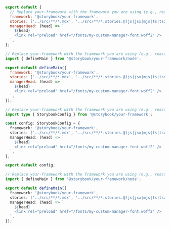 ```js filename=".storybook/main.js" renderer="common" language="js" tabTitle="CSF 3"
export default {
  // Replace your-framework with the framework you are using (e.g., react-vite, vue3-vite)
  framework: '@storybook/your-framework',
  stories: ['../src/**/*.mdx', '../src/**/*.stories.@(js|jsx|mjs|ts|tsx)'],
  managerHead: (head) => `
    ${head}
    <link rel="preload" href="/fonts/my-custom-manager-font.woff2" />
  `,
};
```

```js filename=".storybook/main.js" renderer="react" language="js" tabTitle="CSF Factory 🧪"
// Replace your-framework with the framework you are using (e.g., react-vite, nextjs, experimental-nextjs-vite)
import { defineMain } from '@storybook/your-framework/node';

export default defineMain({
  framework: '@storybook/your-framework',
  stories: ['../src/**/*.mdx', '../src/**/*.stories.@(js|jsx|mjs|ts|tsx)'],
  managerHead: (head) => `
    ${head}
    <link rel="preload" href="/fonts/my-custom-manager-font.woff2" />
  `,
});
```

```ts filename=".storybook/main.ts" renderer="common" language="ts" tabTitle="CSF 3"
// Replace your-framework with the framework you are using (e.g., react-vite, vue3-vite)
import type { StorybookConfig } from '@storybook/your-framework';

const config: StorybookConfig = {
  framework: '@storybook/your-framework',
  stories: ['../src/**/*.mdx', '../src/**/*.stories.@(js|jsx|mjs|ts|tsx)'],
  managerHead: (head) => `
    ${head}
    <link rel="preload" href="/fonts/my-custom-manager-font.woff2" />
  `,
};

export default config;
```

```ts filename=".storybook/main.ts" renderer="react" language="ts" tabTitle="CSF Factory 🧪"
// Replace your-framework with the framework you are using (e.g., react-vite, nextjs, experimental-nextjs-vite)
import { defineMain } from '@storybook/your-framework/node';

export default defineMain({
  framework: '@storybook/your-framework',
  stories: ['../src/**/*.mdx', '../src/**/*.stories.@(js|jsx|mjs|ts|tsx)'],
  managerHead: (head) => `
    ${head}
    <link rel="preload" href="/fonts/my-custom-manager-font.woff2" />
  `,
});
```
